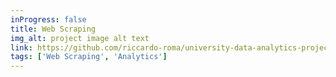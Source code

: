 ```yaml
---
inProgress: false
title: Web Scraping
img_alt: project image alt text
link: https://github.com/riccardo-roma/university-data-analytics-project/tree/main/web-scraping
tags: ['Web Scraping', 'Analytics']
---
```

